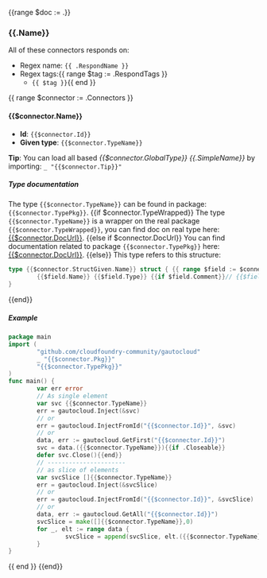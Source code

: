 {{range $doc := .}}
### {{.Name}}

All of these connectors responds on:
- Regex name: `{{ .RespondName }}`
- Regex tags:{{ range $tag := .RespondTags }}
  - `{{ $tag }}`{{ end }}

{{ range $connector := .Connectors }}
#### {{$connector.Name}}

- **Id**: `{{$connector.Id}}`
- **Given type**: `{{$connector.TypeName}}`

**Tip**: You can load all based *{{$connector.GlobalType}} {{.SimpleName}}* by importing: `_ "{{$connector.Tip}}"`

##### Type documentation
The type `{{$connector.TypeName}}` can be found in package: `{{$connector.TypePkg}}`.
{{if $connector.TypeWrapped}}
The type `{{$connector.TypeName}}` is a wrapper on the real package `{{$connector.TypeWrapped}}`, 
you can find doc on real type here: [{{$connector.DocUrl}}]({{$connector.DocUrl}}). 
{{else if $connector.DocUrl}}
You can find documentation related to package `{{$connector.TypePkg}}` here: [{{$connector.DocUrl}}]({{$connector.DocUrl}}).
{{else}}
This type refers to this structure:
```go
type {{$connector.StructGiven.Name}} struct { {{ range $field := $connector.StructGiven.Fields}}
        {{$field.Name}} {{$field.Type}} {{if $field.Comment}}// {{$field.Comment}}{{end}}{{end}}
}
```
{{end}}

##### Example
```go
package main
import (
        "github.com/cloudfoundry-community/gautocloud"
        _ "{{$connector.Pkg}}"
        "{{$connector.TypePkg}}"
)
func main() {
        var err error
        // As single element
        var svc {{$connector.TypeName}}
        err = gautocloud.Inject(&svc)
        // or
        err = gautocloud.InjectFromId("{{$connector.Id}}", &svc)
        // or
        data, err := gautocloud.GetFirst("{{$connector.Id}}")
        svc = data.({{$connector.TypeName}}){{if .Closeable}}
        defer svc.Close(){{end}}
        // ----------------------
        // as slice of elements
        var svcSlice []{{$connector.TypeName}}
        err = gautocloud.Inject(&svcSlice)
        // or
        err = gautocloud.InjectFromId("{{$connector.Id}}", &svcSlice)
        // or
        data, err := gautocloud.GetAll("{{$connector.Id}}")
        svcSlice = make([]{{$connector.TypeName}},0)
        for _, elt := range data {
                svcSlice = append(svcSlice, elt.({{$connector.TypeName}}))
        }
}
```
{{ end }}
{{end}}